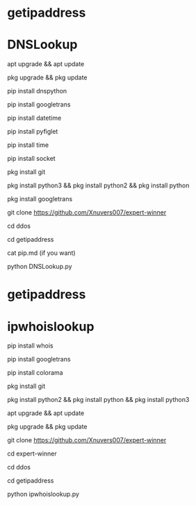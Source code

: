 # getipaddress
# DNSLookup

apt upgrade && apt update

pkg upgrade && pkg update

pip install dnspython

pip install googletrans

pip install datetime

pip install pyfiglet

pip install time

pip install socket

pkg install git

pkg install python3 && pkg install python2 && pkg install python

pkg install googletrans

git clone https://github.com/Xnuvers007/expert-winner

cd ddos

cd getipaddress

cat pip.md (if you want)

python DNSLookup.py


# getipaddress
# ipwhoislookup

pip install whois

pip install googletrans

pip install colorama

pkg install git

pkg install python2 && pkg install python && pkg install python3

apt upgrade && apt update

pkg upgrade && pkg update

git clone https://github.com/Xnuvers007/expert-winner

cd expert-winner

cd ddos

cd getipaddress

python ipwhoislookup.py

